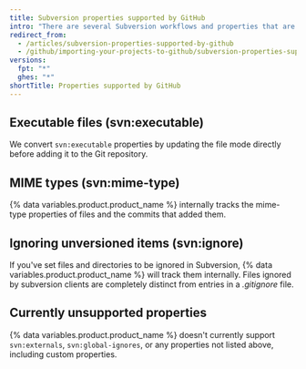 ```yaml
---
title: Subversion properties supported by GitHub
intro: "There are several Subversion workflows and properties that are similar to existing functionality on {% data variables.product.product_name %}."
redirect_from:
  - /articles/subversion-properties-supported-by-github
  - /github/importing-your-projects-to-github/subversion-properties-supported-by-github
versions:
  fpt: "*"
  ghes: "*"
shortTitle: Properties supported by GitHub
---
```


## Executable files (svn:executable)

We convert `svn:executable` properties by updating the file mode directly before adding it to the Git repository.

## MIME types (svn:mime-type)

{% data variables.product.product_name %} internally tracks the mime-type properties of files and the commits that added them.

## Ignoring unversioned items (svn:ignore)

If you've set files and directories to be ignored in Subversion, {% data variables.product.product_name %} will track them internally. Files ignored by subversion clients are completely distinct from entries in a _.gitignore_ file.

## Currently unsupported properties

{% data variables.product.product_name %} doesn't currently support `svn:externals`, `svn:global-ignores`, or any properties not listed above, including custom properties.
